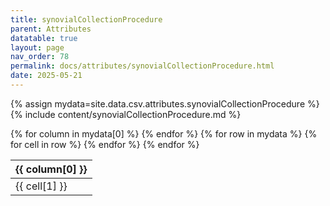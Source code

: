 ```yaml
---
title: synovialCollectionProcedure
parent: Attributes
datatable: true
layout: page
nav_order: 78
permalink: docs/attributes/synovialCollectionProcedure.html
date: 2025-05-21
---
```

{% assign mydata=site.data.csv.attributes.synovialCollectionProcedure %}
{% include content/synovialCollectionProcedure.md %}
<table id="myTable" class="display" style="width:100%">
    <thead>
    {% for column in mydata[0] %}
        <th>{{ column[0] }}</th>
    {% endfor %}
    </thead>
    <tbody>
    {% for row in mydata %}
        <tr>
        {% for cell in row %}
            <td>{{ cell[1] }}</td>
        {% endfor %}
        </tr>
    {% endfor %}
    </tbody>
</table>
<script type="text/javascript">
  $(document).ready(function () {
    $('#myTable').DataTable({
      responsive: true,
      deferRender: false,
      paging: false,
      order: [],
    });
  });
</script>
